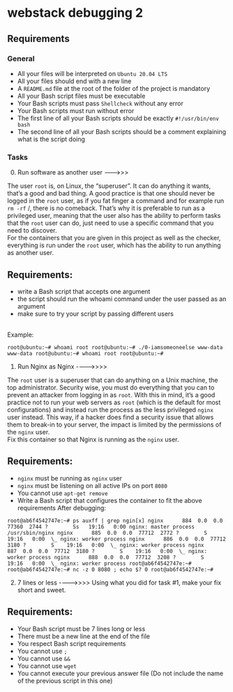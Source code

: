 # webstack debugging 2

## Requirements
### General
- All your files will be interpreted on ``Ubuntu 20.04 LTS``
- All your files should end with a new line
- A ``README.md`` file at the root of the folder of the project is mandatory
- All your Bash script files must be executable
- Your Bash scripts must pass ``Shellcheck`` without any error
- Your Bash scripts must run without error
- The first line of all your Bash scripts should be exactly ``#!/usr/bin/env bash``
- The second line of all your Bash scripts should be a comment explaining what is the script doing

### Tasks
0. Run software as another user --->>>


The user ``root`` is, on Linux, the “superuser”. It can do anything it wants, that’s a good and bad thing. A good practice is that one should never be logged in the ``root`` user, as if you fat finger a command and for example run ``rm -rf`` /, there is no comeback. That’s why it is preferable to run as a privileged user, meaning that the user also has the ability to perform tasks that the ``root`` user can do, just need to use a specific command that you need to discover.
<br>
For the containers that you are given in this project as well as the checker, everything is run under the ``root`` user, which has the ability to run anything as another user.
<br>
## Requirements:

*  write a Bash script that accepts one argument
*  the script should run the whoami command under the user passed as an argument
*  make sure to try your script by passing different users
<br>
Example:

``root@ubuntu:~# whoami
root
root@ubuntu:~# ./0-iamsomeoneelse www-data
www-data
root@ubuntu:~# whoami
root
root@ubuntu:~#``

   
1. Run Nginx as Nginx ---->>>>

The ``root`` user is a superuser that can do anything on a Unix machine, the top administrator. Security wise, you must do everything that you can to prevent an attacker from logging in as ``root``. With this in mind, it’s a good practice not to run your web servers as ``root`` (which is the default for most configurations) and instead run the process as the less privileged ``nginx`` user instead. This way, if a hacker does find a security issue that allows them to break-in to your server, the impact is limited by the permissions of the ``nginx`` user.
<br>
Fix this container so that Nginx is running as the ``nginx`` user.
<br>
## Requirements:

- ``nginx`` must be running as ``nginx`` user
- ``nginx`` must be listening on all active IPs on port ``8080``
- You cannot use ``apt-get remove``
- Write a Bash script that configures the container to fit the above requirements
After debugging:

``root@ab6f4542747e:~# ps auxff | grep ngin[x]
nginx      884  0.0  0.0  77360  2744 ?        Ss   19:16   0:00 nginx: master process /usr/sbin/nginx
nginx      885  0.0  0.0  77712  2772 ?        S    19:16   0:00  \_ nginx: worker process
nginx      886  0.0  0.0  77712  3180 ?        S    19:16   0:00  \_ nginx: worker process
nginx      887  0.0  0.0  77712  3180 ?        S    19:16   0:00  \_ nginx: worker process
nginx      888  0.0  0.0  77712  3208 ?        S    19:16   0:00  \_ nginx: worker process
root@ab6f4542747e:~#
root@ab6f4542747e:~# nc -z 0 8080 ; echo $?
0
root@ab6f4542747e:~#``
   
2. 7 lines or less ---->>>>
Using what you did for task #1, make your fix short and sweet.

## Requirements:

- Your Bash script must be 7 lines long or less
- There must be a new line at the end of the file
- You respect Bash script requirements
- You cannot use ``;``
- You cannot use ``&&``
- You cannot use ``wget``
- You cannot execute your previous answer file (Do not include the name of the previous script in this one)
